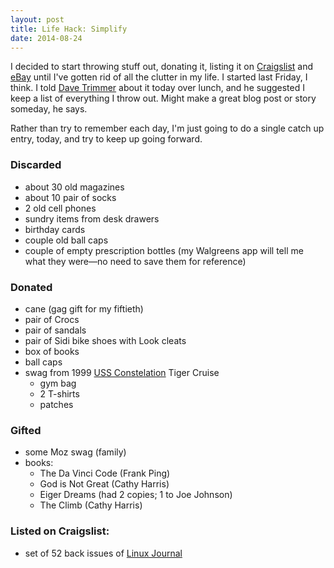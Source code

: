 ```yaml
---
layout: post
title: Life Hack: Simplify
date: 2014-08-24
---
```


I decided to start throwing stuff out, donating it, listing it on
[Craigslist][craigslist] and [eBay][ebay] until I've gotten rid of all the
clutter in my life. I started last Friday, I think. I told [Dave
Trimmer][trimmer] about it today over lunch, and he suggested I keep a list of
everything I throw out. Might make a great blog post or story someday, he
says.

Rather than try to remember each day, I'm just going to do a single
catch up entry, today, and try to keep up going forward.

### Discarded
- about 30 old magazines
- about 10 pair of socks
- 2 old cell phones
- sundry items from desk drawers
- birthday cards
- couple old ball caps
- couple of empty prescription bottles (my Walgreens app will tell me
what they were—no need to save them for reference)

### Donated
- cane (gag gift for my fiftieth)
- pair of Crocs
- pair of sandals
- pair of Sidi bike shoes with Look cleats
- box of books
- ball caps
- swag from 1999 [USS Constelation][cv64] Tiger Cruise
  - gym bag
  - 2 T-shirts
  - patches

### Gifted
- some Moz swag (family)
- books:
  - The Da Vinci Code (Frank Ping)
  - God is Not Great (Cathy Harris)
  - Eiger Dreams (had 2 copies; 1 to Joe Johnson)
  - The Climb (Cathy Harris)

### Listed on Craigslist:
- set of 52 back issues of [Linux Journal][lj]

[craigslist]: http://www.craigslist.com
[ebay]: http://www.ebay.com/
[trimmer]: https://twitter.com/fdavetrimmer
[cv64]: http://en.wikipedia.org/wiki/USS_Constellation_(CV-64)
[lj]: http://www.linuxjournal.com/
